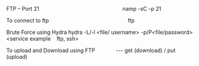 FTP – Port 21                                                            namp -sC -p 21 <Ip-Address>

To connect to ftp                                                      ftp <Ip address>

Brute Force using Hydra
hydra -L/-l <file/ username> -p/P<file/password> <IP address> <service example    ftp, ssh>

To upload and Download using FTP              --- get (download) / put (upload)